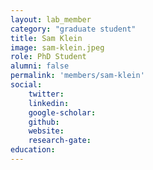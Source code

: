 ```yaml
---
layout: lab_member
category: "graduate student"
title: Sam Klein
image: sam-klein.jpeg
role: PhD Student
alumni: false
permalink: 'members/sam-klein'
social:
    twitter: 
    linkedin: 
    google-scholar: 
    github: 
    website:
    research-gate: 
education:
---
```

